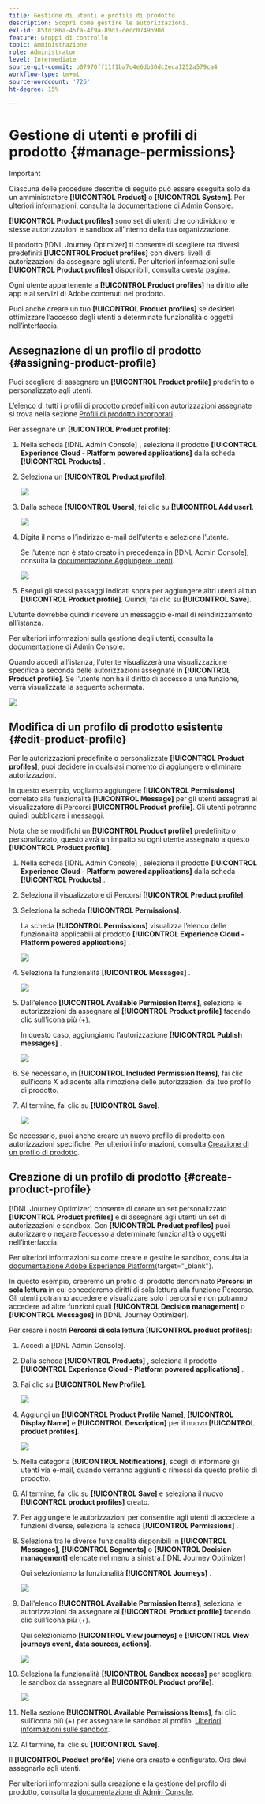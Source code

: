 ```yaml
---
title: Gestione di utenti e profili di prodotto
description: Scopri come gestire le autorizzazioni.
exl-id: 85fd386a-45fa-4f9a-89d1-cecc0749b90d
feature: Gruppi di controllo
topic: Amministrazione
role: Administrator
level: Intermediate
source-git-commit: b07970ff11f1ba7c4e6db30dc2eca1252a579ca4
workflow-type: tm+mt
source-wordcount: '726'
ht-degree: 15%

---
```


# Gestione di utenti e profili di prodotto {#manage-permissions}

>[!IMPORTANT]
>
> Ciascuna delle procedure descritte di seguito può essere eseguita solo da un amministratore **[!UICONTROL Product]** o **[!UICONTROL System]**. Per ulteriori informazioni, consulta la [documentazione di Admin Console](https://helpx.adobe.com/enterprise/admin-guide.html/enterprise/using/admin-roles.ug.html).

**[!UICONTROL Product profiles]** sono set di utenti che condividono le stesse autorizzazioni e sandbox all’interno della tua organizzazione.

Il prodotto [!DNL Journey Optimizer] ti consente di scegliere tra diversi predefiniti **[!UICONTROL Product profiles]** con diversi livelli di autorizzazioni da assegnare agli utenti. Per ulteriori informazioni sulle **[!UICONTROL Product profiles]** disponibili, consulta questa [pagina](ootb-product-profiles.md).

Ogni utente appartenente a **[!UICONTROL Product profiles]** ha diritto alle app e ai servizi di Adobe contenuti nel prodotto.

Puoi anche creare un tuo **[!UICONTROL Product profiles]** se desideri ottimizzare l’accesso degli utenti a determinate funzionalità o oggetti nell’interfaccia.

## Assegnazione di un profilo di prodotto {#assigning-product-profile}

Puoi scegliere di assegnare un **[!UICONTROL Product profile]** predefinito o personalizzato agli utenti.

L’elenco di tutti i profili di prodotto predefiniti con autorizzazioni assegnate si trova nella sezione [Profili di prodotto incorporati](ootb-product-profiles.md) .

Per assegnare un **[!UICONTROL Product profile]**:

1. Nella scheda [!DNL Admin Console] , seleziona il prodotto **[!UICONTROL Experience Cloud - Platform powered applications]** dalla scheda **[!UICONTROL Products]** .

1. Seleziona un **[!UICONTROL Product profile]**.

   ![](../assets/access_control_2.png)

1. Dalla scheda **[!UICONTROL Users]**, fai clic su **[!UICONTROL Add user]**.

   ![](../assets/access_control_3.png)

1. Digita il nome o l’indirizzo e-mail dell’utente e seleziona l’utente.

   Se l&#39;utente non è stato creato in precedenza in [!DNL Admin Console], consulta la [documentazione Aggiungere utenti](https://helpx.adobe.com/enterprise/admin-guide.html/enterprise/using/manage-users-individually.ug.html#add-users).

   ![](../assets/access_control_4.png)

1. Esegui gli stessi passaggi indicati sopra per aggiungere altri utenti al tuo **[!UICONTROL Product profile]**. Quindi, fai clic su **[!UICONTROL Save]**.

L’utente dovrebbe quindi ricevere un messaggio e-mail di reindirizzamento all’istanza.

Per ulteriori informazioni sulla gestione degli utenti, consulta la [documentazione di Admin Console](https://helpx.adobe.com/enterprise/admin-guide.html/enterprise/using/manage-users-individually.ug.html).

Quando accedi all&#39;istanza, l&#39;utente visualizzerà una visualizzazione specifica a seconda delle autorizzazioni assegnate in **[!UICONTROL Product profile]**. Se l’utente non ha il diritto di accesso a una funzione, verrà visualizzata la seguente schermata.

![](../assets/access_control_1.png)

## Modifica di un profilo di prodotto esistente {#edit-product-profile}

Per le autorizzazioni predefinite o personalizzate **[!UICONTROL Product profiles]**, puoi decidere in qualsiasi momento di aggiungere o eliminare autorizzazioni.

In questo esempio, vogliamo aggiungere **[!UICONTROL Permissions]** correlato alla funzionalità **[!UICONTROL Message]** per gli utenti assegnati al visualizzatore di Percorsi **[!UICONTROL Product profile]**. Gli utenti potranno quindi pubblicare i messaggi.

Nota che se modifichi un **[!UICONTROL Product profile]** predefinito o personalizzato, questo avrà un impatto su ogni utente assegnato a questo **[!UICONTROL Product profile]**.

1. Nella scheda [!DNL Admin Console] , seleziona il prodotto **[!UICONTROL Experience Cloud - Platform powered applications]** dalla scheda **[!UICONTROL Products]** .

1. Seleziona il visualizzatore di Percorsi **[!UICONTROL Product profile]**.

1. Seleziona la scheda **[!UICONTROL Permissions]**.

   La scheda **[!UICONTROL Permissions]** visualizza l’elenco delle funzionalità applicabili al prodotto **[!UICONTROL Experience Cloud - Platform powered applications]** .

   ![](../assets/access_control_5.png)

1. Seleziona la funzionalità **[!UICONTROL Messages]** .

   ![](../assets/access_control_6.png)

1. Dall&#39;elenco **[!UICONTROL Available Permission Items]**, seleziona le autorizzazioni da assegnare al **[!UICONTROL Product profile]** facendo clic sull&#39;icona più (+).

   In questo caso, aggiungiamo l’autorizzazione **[!UICONTROL Publish messages]** .

   ![](../assets/access_control_7.png)

1. Se necessario, in **[!UICONTROL Included Permission Items]**, fai clic sull’icona X adiacente alla rimozione delle autorizzazioni dal tuo profilo di prodotto.

1. Al termine, fai clic su **[!UICONTROL Save]**.

   ![](../assets/access_control_8.png)

Se necessario, puoi anche creare un nuovo profilo di prodotto con autorizzazioni specifiche. Per ulteriori informazioni, consulta [Creazione di un profilo di prodotto](#create-product-profile).

## Creazione di un profilo di prodotto {#create-product-profile}

[!DNL Journey Optimizer] consente di creare un set personalizzato  **[!UICONTROL Product profiles]** e di assegnare agli utenti un set di autorizzazioni e sandbox. Con **[!UICONTROL Product profiles]** puoi autorizzare o negare l’accesso a determinate funzionalità o oggetti nell’interfaccia.

Per ulteriori informazioni su come creare e gestire le sandbox, consulta la [documentazione Adobe Experience Platform](https://experienceleague.adobe.com/docs/experience-platform/sandbox/ui/user-guide.html?lang=it){target=&quot;_blank&quot;}.

In questo esempio, creeremo un profilo di prodotto denominato **Percorsi in sola lettura** in cui concederemo diritti di sola lettura alla funzione Percorso. Gli utenti potranno accedere e visualizzare solo i percorsi e non potranno accedere ad altre funzioni quali **[!UICONTROL Decision management]** o **[!UICONTROL Messages]** in [!DNL Journey Optimizer].

Per creare i nostri **Percorsi di sola lettura** **[!UICONTROL product profiles]**:

1. Accedi a [!DNL Admin Console].

1. Dalla scheda **[!UICONTROL Products]** , seleziona il prodotto **[!UICONTROL Experience Cloud - Platform powered applications]** .

1. Fai clic su **[!UICONTROL New Profile]**.

   ![](../assets/access_control_9.png)

1. Aggiungi un **[!UICONTROL Product Profile Name]**, **[!UICONTROL Display Name]** e **[!UICONTROL Description]** per il nuovo **[!UICONTROL product profiles]**.

   ![](../assets/access_control_10.png)

1. Nella categoria **[!UICONTROL Notifications]**, scegli di informare gli utenti via e-mail, quando verranno aggiunti o rimossi da questo profilo di prodotto.

1. Al termine, fai clic su **[!UICONTROL Save]** e seleziona il nuovo **[!UICONTROL product profiles]** creato.

1. Per aggiungere le autorizzazioni per consentire agli utenti di accedere a funzioni diverse, seleziona la scheda **[!UICONTROL Permissions]** .

1. Seleziona tra le diverse funzionalità disponibili in **[!UICONTROL Messages]**, **[!UICONTROL Segments]** o **[!UICONTROL Decision management]** elencate nel menu a sinistra.[!DNL Journey Optimizer]

   Qui selezioniamo la funzionalità **[!UICONTROL Journeys]** .

   ![](../assets/access_control_11.png)

1. Dall&#39;elenco **[!UICONTROL Available Permission Items]**, seleziona le autorizzazioni da assegnare al **[!UICONTROL Product profile]** facendo clic sull&#39;icona più (+).

   Qui selezioniamo **[!UICONTROL View journeys]** e **[!UICONTROL View journeys event, data sources, actions]**.

   ![](../assets/access_control_12.png)

1. Seleziona la funzionalità **[!UICONTROL Sandbox access]** per scegliere le sandbox da assegnare al **[!UICONTROL Product profile]**.

   ![](../assets/access_control_13.png)

1. Nella sezione **[!UICONTROL Available Permissions Items]**, fai clic sull’icona più (+) per assegnare le sandbox al profilo. [Ulteriori informazioni sulle sandbox](sandboxes.md).

1. Al termine, fai clic su **[!UICONTROL Save]**.

Il **[!UICONTROL Product profile]** viene ora creato e configurato. Ora devi assegnarlo agli utenti.

Per ulteriori informazioni sulla creazione e la gestione del profilo di prodotto, consulta la [documentazione di Admin Console](https://helpx.adobe.com/enterprise/admin-guide.html/enterprise/using/manage-product-profiles.ug.html).
